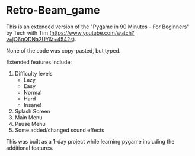 # Retro-Beam_game

This is an extended version of the "Pygame in 90 Minutes - For Beginners" by Tech with Tim (https://www.youtube.com/watch?v=jO6qQDNa2UY&t=4542s).

None of the code was copy-pasted, but typed.

Extended features include:
  1. Difficulty levels
      - Lazy
      - Easy
      - Normal
      - Hard
      - Insane!
  2. Splash Screen
  3. Main Menu
  4. Pause Menu
  5. Some added/changed sound effects

This was built as a 1-day project while learning pygame including the additional features.
